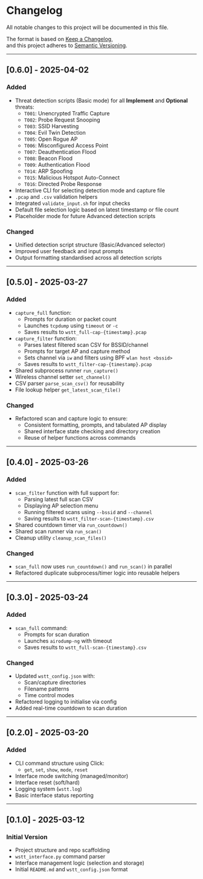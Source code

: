 # Changelog

All notable changes to this project will be documented in this file.

The format is based on [Keep a Changelog](https://keepachangelog.com/en/1.0.0/),  
and this project adheres to [Semantic Versioning](https://semver.org/).

---

## [0.6.0] - 2025-04-02
### Added
- Threat detection scripts (Basic mode) for all **Implement** and **Optional** threats:
  - `T001`: Unencrypted Traffic Capture
  - `T002`: Probe Request Snooping
  - `T003`: SSID Harvesting
  - `T004`: Evil Twin Detection
  - `T005`: Open Rogue AP
  - `T006`: Misconfigured Access Point
  - `T007`: Deauthentication Flood
  - `T008`: Beacon Flood
  - `T009`: Authentication Flood
  - `T014`: ARP Spoofing
  - `T015`: Malicious Hotspot Auto-Connect
  - `T016`: Directed Probe Response
- Interactive CLI for selecting detection mode and capture file
- `.pcap` and `.csv` validation helpers
- Integrated `validate_input.sh` for input checks
- Default file selection logic based on latest timestamp or file count
- Placeholder mode for future Advanced detection scripts

### Changed
- Unified detection script structure (Basic/Advanced selector)
- Improved user feedback and input prompts
- Output formatting standardised across all detection scripts

---

## [0.5.0] - 2025-03-27
### Added
- `capture_full` function:
  - Prompts for duration or packet count
  - Launches `tcpdump` using `timeout` or `-c`
  - Saves results to `wstt_full-cap-{timestamp}.pcap`
- `capture_filter` function:
  - Parses latest filtered scan CSV for BSSID/channel
  - Prompts for target AP and capture method
  - Sets channel via `iw` and filters using BPF `wlan host <bssid>`
  - Saves results to `wstt_filter-cap-{timestamp}.pcap`
- Shared subprocess runner `run_capture()`
- Wireless channel setter `set_channel()`
- CSV parser `parse_scan_csv()` for reusability
- File lookup helper `get_latest_scan_file()`

### Changed
- Refactored scan and capture logic to ensure:
  - Consistent formatting, prompts, and tabulated AP display
  - Shared interface state checking and directory creation
  - Reuse of helper functions across commands

---

## [0.4.0] - 2025-03-26
### Added
- `scan_filter` function with full support for:
  - Parsing latest full scan CSV
  - Displaying AP selection menu
  - Running filtered scans using `--bssid` and `--channel`
  - Saving results to `wstt_filter-scan-{timestamp}.csv`
- Shared countdown timer via `run_countdown()`
- Shared scan runner via `run_scan()`
- Cleanup utility `cleanup_scan_files()`

### Changed
- `scan_full` now uses `run_countdown()` and `run_scan()` in parallel
- Refactored duplicate subprocess/timer logic into reusable helpers

---

## [0.3.0] - 2025-03-24
### Added
- `scan_full` command:
  - Prompts for scan duration
  - Launches `airodump-ng` with timeout
  - Saves results to `wstt_full-scan-{timestamp}.csv`

### Changed
- Updated `wstt_config.json` with:
  - Scan/capture directories
  - Filename patterns
  - Time control modes
- Refactored logging to initialise via config
- Added real-time countdown to scan duration

---

## [0.2.0] - 2025-03-20
### Added
- CLI command structure using Click:
  - `get`, `set`, `show`, `mode`, `reset`
- Interface mode switching (managed/monitor)
- Interface reset (soft/hard)
- Logging system (`wstt.log`)
- Basic interface status reporting

---

## [0.1.0] - 2025-03-12
### Initial Version
- Project structure and repo scaffolding
- `wstt_interface.py` command parser
- Interface management logic (selection and storage)
- Initial `README.md` and `wstt_config.json` format
